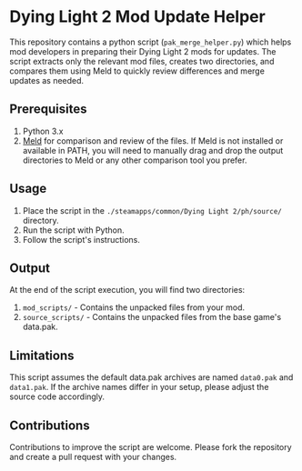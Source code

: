 # Dying Light 2 Mod Update Helper

This repository contains a python script (`pak_merge_helper.py`) which helps mod developers in preparing their Dying Light 2 mods for updates. The script extracts only the relevant mod files, creates two directories, and compares them using Meld to quickly review differences and merge updates as needed.

## Prerequisites

1. Python 3.x
2. [Meld](https://meldmerge.org/) for comparison and review of the files. If Meld is not installed or available in PATH, you will need to manually drag and drop the output directories to Meld or any other comparison tool you prefer.

## Usage

1. Place the script in the `./steamapps/common/Dying Light 2/ph/source/` directory.
2. Run the script with Python.
3. Follow the script's instructions.

## Output

At the end of the script execution, you will find two directories:

1. `mod_scripts/` - Contains the unpacked files from your mod.
2. `source_scripts/` - Contains the unpacked files from the base game's data.pak.

## Limitations

This script assumes the default data.pak archives are named `data0.pak` and `data1.pak`. If the archive names differ in your setup, please adjust the source code accordingly.

## Contributions

Contributions to improve the script are welcome. Please fork the repository and create a pull request with your changes.

